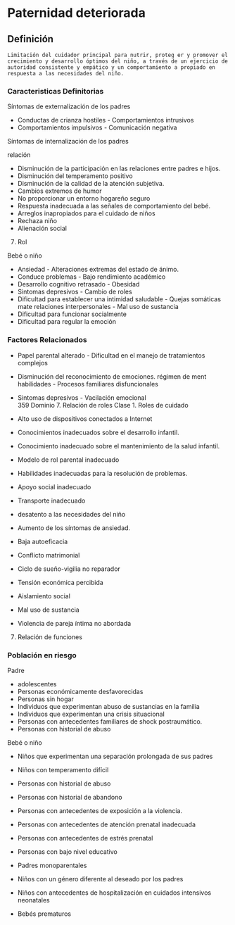 # Paternidad deteriorada
## Definición
	Limitación del cuidador principal para nutrir, proteg er y promover el crecimiento y desarrollo óptimos del niño, a través de un ejercicio de autoridad consistente y empático y un comportamiento a propiado en respuesta a las necesidades del niño.

### Caracteristicas Definitorias
Síntomas de externalización de los padres   
- Conductas de crianza hostiles  - Comportamientos intrusivos   
- Comportamientos impulsivos  - Comunicación negativa  
 
Síntomas de internalización de los padres   
 
 
 
 
 
 
 
 
 
 
 
 
 
 
 
 
 
 
 
 
 
 
 
 
relación 
  
- Disminución de la participación en 
las relaciones entre padres e 
hijos.   
- Disminución del temperamento 
positivo   
- Disminución de la calidad de la 
atención subjetiva.   
- Cambios extremos de humor   
- No proporcionar un entorno 
hogareño seguro   
- Respuesta inadecuada a las 
señales de comportamiento 
del bebé.   
- Arreglos inapropiados 
para el cuidado de 
niños   
- Rechaza niño   
- Alienación social   
 
 
7. Rol  
 
 
Bebé o niño   
- Ansiedad  - Alteraciones extremas del 
estado de ánimo.  
- Conduce problemas  - Bajo rendimiento 
académico  
- Desarrollo cognitivo retrasado  - Obesidad  
- Sintomas depresivos  - Cambio de roles  
- Dificultad para establecer una 
intimidad saludable  - Quejas somáticas  
 mate relaciones interpersonales  - Mal uso de sustancia  
- Dificultad para funcionar socialmente   
- Dificultad para regular la emoción

### Factores Relacionados
- Papel parental alterado  - Dificultad en el manejo de 
tratamientos complejos  
- Disminución del reconocimiento 
de emociones.   régimen de ment  
 habilidades  - Procesos familiares 
disfuncionales  
- Sintomas depresivos  - Vacilación emocional  
   359 
Dominio 7. Relación de roles  Clase 1. Roles de 
cuidado  
 
 
 
- Alto uso de dispositivos 
conectados a Internet   
- Conocimientos inadecuados sobre 
el desarrollo infantil.   
- Conocimiento inadecuado sobre el 
mantenimiento de la salud 
infantil.   
- Modelo de rol parental inadecuado   
- Habilidades inadecuadas para la 
resolución de problemas.   
- Apoyo social inadecuado   
- Transporte inadecuado   
- desatento a las necesidades del 
niño  
 
 
 
- Aumento de los síntomas de 
ansiedad.   
- Baja autoeficacia   
- Conflicto matrimonial   
- Ciclo de sueño-vigilia no reparador   
- Tensión económica percibida   
- Aislamiento social   
- Mal uso de sustancia   
- Violencia de pareja íntima no 
abordada  
 
 
 
 
 
 
 
 
 
 
 7. Relación de funciones

### Población en riesgo
Padre   
- adolescentes   
- Personas económicamente 
desfavorecidas   
- Personas sin hogar   
- Individuos que experimentan 
abuso de sustancias en la 
familia   
- Individuos que experimentan 
una crisis situacional   
- Personas con antecedentes 
familiares de shock 
postraumático.   
- Personas con historial de abuso  
 
 
Bebé o niño   
- Niños que experimentan una 
separación prolongada de sus 
padres   
- Niños con 
temperamento difícil   
 
 
 
- Personas con historial de abuso   
- Personas con historial de 
abandono   
- Personas con antecedentes de 
exposición a la violencia.   
- Personas con antecedentes de 
atención prenatal inadecuada   
- Personas con antecedentes de 
estrés prenatal   
- Personas con bajo nivel 
educativo   
- Padres monoparentales  
 
 
- Niños con un género diferente al 
deseado por los padres   
- Niños con antecedentes de 
hospitalización en cuidados 
intensivos neonatales   
- Bebés prematuros

